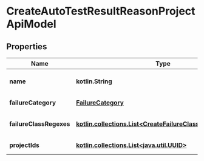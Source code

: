 
# CreateAutoTestResultReasonProjectApiModel

## Properties
| Name | Type | Description | Notes |
| ------------ | ------------- | ------------- | ------------- |
| **name** | **kotlin.String** | Failure category name |  |
| **failureCategory** | [**FailureCategory**](FailureCategory.md) | Category type |  |
| **failureClassRegexes** | [**kotlin.collections.List&lt;CreateFailureClassRegexApiModel&gt;**](CreateFailureClassRegexApiModel.md) | Failure category regexes |  [optional] |
| **projectIds** | [**kotlin.collections.List&lt;java.util.UUID&gt;**](java.util.UUID.md) | Projects identifiers |  [optional] |



